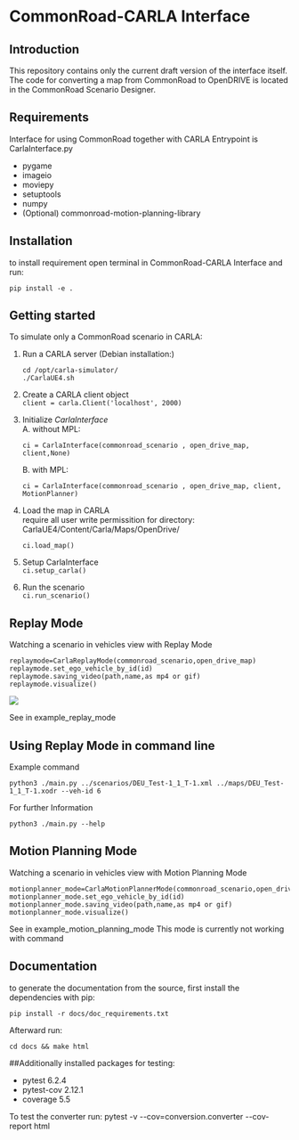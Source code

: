# CommonRoad-CARLA Interface
## Introduction
This repository contains only the current draft version of the interface itself. 
The code for converting a map from CommonRoad to OpenDRIVE is located in the CommonRoad Scenario Designer.

## Requirements
Interface for using CommonRoad together with CARLA
Entrypoint is CarlaInterface.py
- pygame
- imageio 
- moviepy
- setuptools
- numpy
- (Optional) commonroad-motion-planning-library

## Installation
to install requirement open terminal in CommonRoad-CARLA Interface and run:

`pip install -e .`

## Getting started
To simulate only a CommonRoad scenario in CARLA:
1. Run a CARLA server (Debian installation:)
    ```
   cd /opt/carla-simulator/
    ./CarlaUE4.sh
   ```
2. Create a CARLA client object<br/>
`client = carla.Client('localhost', 2000)`
3. Initialize _CarlaInterface_<br/>
    A. without MPL:

    `ci = CarlaInterface(commonroad_scenario , open_drive_map, client,None)`

    B. with MPL:

    `ci = CarlaInterface(commonroad_scenario , open_drive_map, client, MotionPlanner)`

4. Load the map in CARLA<br/>
    require all user write permissition for directory: CarlaUE4/Content/Carla/Maps/OpenDrive/

    `ci.load_map()`

5. Setup CarlaInterface<br/>
`ci.setup_carla()`
6. Run the scenario<br/>
`ci.run_scenario()`

## Replay Mode
Watching a scenario in vehicles view with Replay Mode
    
    replaymode=CarlaReplayMode(commonroad_scenario,open_drive_map)
    replaymode.set_ego_vehicle_by_id(id)
    replaymode.saving_video(path,name,as mp4 or gif)
    replaymode.visualize()

![](../test_image/None.gif)

See in example_replay_mode
## Using Replay Mode in command line
Example command

    python3 ./main.py ../scenarios/DEU_Test-1_1_T-1.xml ../maps/DEU_Test-1_1_T-1.xodr --veh-id 6

For further Information

    python3 ./main.py --help

## Motion Planning Mode
Watching a scenario in vehicles view with Motion Planning Mode
    
    motionplanner_mode=CarlaMotionPlannerMode(commonroad_scenario,open_drive_map,mp)
    motionplanner_mode.set_ego_vehicle_by_id(id)
    motionplanner_mode.saving_video(path,name,as mp4 or gif)
    motionplanner_mode.visualize()

See in example_motion_planning_mode
This mode is currently not working with command


## Documentation
to generate the documentation from the source, first install the dependencies with pip:

`pip install -r docs/doc_requirements.txt`

Afterward run:

`cd docs && make html`

##Additionally installed packages for testing:

- pytest        6.2.4
- pytest-cov    2.12.1
- coverage      5.5

To test the converter run:
pytest -v --cov=conversion.converter --cov-report html



